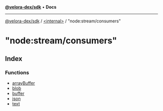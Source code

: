 [**@velora-dex/sdk**](../../../README.md) • **Docs**

***

[@velora-dex/sdk](../../../globals.md) / [\<internal\>](../../README.md) / "node:stream/consumers"

# "node:stream/consumers"

## Index

### Functions

- [arrayBuffer](functions/arrayBuffer.md)
- [blob](functions/blob.md)
- [buffer](functions/buffer.md)
- [json](functions/json.md)
- [text](functions/text.md)
